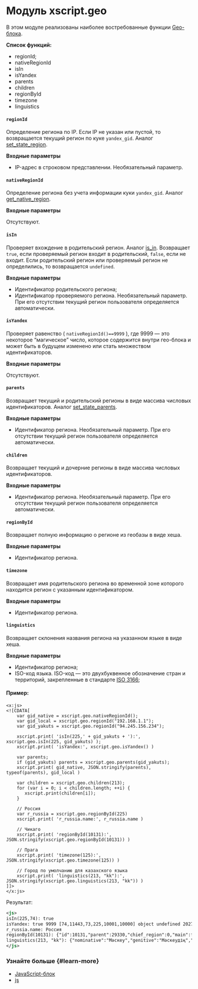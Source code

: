 # Модуль xscript.geo

В этом модуле реализованы наиболее востребованные функции [Geo-блока](../concepts/block-geo-ov.md).

**Список функций:**

- regionId;
- nativeRegionId
- isIn
- isYandex
- parents
- children
- regionById
- timezone
- linguistics

#### `regionId`

Определение региона по IP. Если IP не указан или пустой, то возвращается текущий регион по куке `yandex_gid`. Аналог [set_state_region](block-geo-methods.md#set_state_region).

**Входные параметры**

- IP-адрес в строковом представлении. Необязательный параметр.

#### `nativeRegionId`

Определение региона без учета информации куки `yandex_gid`. Аналог [get_native_region](block-geo-methods.md#get_native_region).

**Входные параметры**

Отсутствуют.

#### `isIn`

Проверяет вхождение в родительский регион. Аналог [is_in](block-geo-methods.md#is_in). Возвращает `true`, если проверяемый регион входит в родительский, `false`, если не входит. Если родительский регион или проверяемый регион не определились, то возвращается `undefined`.

**Входные параметры**

- Идентификатор родительского региона;
- Идентификатор проверяемого региона. Необязательный параметр. При его отсутствии текущий регион пользователя определяется автоматически.

#### `isYandex`

Проверяет равенство ( `nativeRegionId()==9999` ), где 9999 — это некоторое <q>магическое</q> число, которое содержится внутри гео-блока и может быть в будущем изменено или стать множеством идентификаторов.

**Входные параметры**

Отсутствуют.

#### `parents`

Возвращает текущий и родительский регионы в виде массива числовых идентификаторов. Аналог [set_state_parents](block-geo-methods.md#set_state_parents).

**Входные параметры**

- Идентификатор региона. Необязательный параметр. При его отсутствии текущий регион пользователя определяется автоматически.

#### `children`

Возвращает текущий и дочерние регионы в виде массива числовых идентификаторов.

**Входные параметры**

- Идентификатор региона. Необязательный параметр. При его отсутствии текущий регион пользователя определяется автоматически.

#### `regionById`

Возвращает полную информацию о регионе из геобазы в виде хеша.

**Входные параметры**

- Идентификатор региона.

#### `timezone`

Возвращает имя родительского региона во временной зоне которого находится регион с указанным идентификатором.

**Входные параметры**

- Идентификатор региона.

#### `linguistics`

Возвращает склонения названия региона на указанном языке в виде хеша.

**Входные параметры**

- Идентификатор региона;
- ISO-код языка. ISO-код — это двухбуквенное обозначение стран и территорий, закрепленные в стандарте [ISO 3166](http://www.iso.org/iso/country_codes);

#### Пример:

```
<x:js>
<![CDATA[
    var gid_native = xscript.geo.nativeRegionId();
    var gid_local = xscript.geo.regionId("192.168.1.1");
    var gid_yakuts = xscript.geo.regionId("94.245.156.234");

    xscript.print( 'isIn(225,' + gid_yakuts + '):', xscript.geo.isIn(225, gid_yakuts) );
    xscript.print( 'isYandex:', xscript.geo.isYandex() )

    var parents;
    if (gid_yakuts) parents = xscript.geo.parents(gid_yakuts);
    xscript.print( gid_native, JSON.stringify(parents), typeof(parents), gid_local )

    var children = xscript.geo.children(213);
    for (var i = 0; i < children.length; ++i) {
       xscript.print(children[i]);
    }

    // Россия
    var r_russia = xscript.geo.regionById(225)
    xscript.print( 'r_russia.name:', r_russia.name )

    // Чикаго
    xscript.print( 'regionById(10131):', JSON.stringify(xscript.geo.regionById(10131)) )

    // Прага
    xscript.print( 'timezone(125):', JSON.stringify(xscript.geo.timezone(125)) )

    // Город по умолчанию для казахского языка
    xscript.print( 'linguistics(213, "kk"):', JSON.stringify(xscript.geo.linguistics(213, "kk")) )
]]>
</x:js>
```

Результат:

```xml
<js>
isIn(225,74): true 
isYandex: true 9999 [74,11443,73,225,10001,10000] object undefined 20279 20356 20357 20358 20359 20360 20361 20362 20363 9000 9999 216 
r_russia.name: Россия 
regionById(10131): {"id":10131,"parent":29330,"chief_region":0,"main":false,"name":"Чикаго","ename":"Chicago","short_ename":"","bgp_name":"","synonyms":"","timezone":"America/Chicago","type":6,"position":62817,"phone_code":"312 773 872","zip_code":"","lat":41.808148,"lon":-87.744535,"spn_lat":6.31213,"spn_lon":11.249997,"zoom":7} timezone(125): "Europe/Prague" 
linguistics(213, "kk"): {"nominative":"Мәскеу","genitive":"Мәскеудің","dative":"Мәскеуге","prepositional":"Мәскеуде","preposition":"","locative":"","directional":""}
</js>
```


### Узнайте больше {#learn-more}
* [JavaScript-блок](../concepts/block-js-ov.md)
* [js](../reference/js.md)